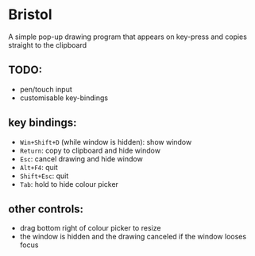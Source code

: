 # Bristol
A simple pop-up drawing program that appears on key-press and copies straight to the clipboard

## TODO:
* pen/touch input
* customisable key-bindings

## key bindings:
* `Win+Shift+D` (while window is hidden): show window
* `Return`: copy to clipboard and hide window
* `Esc`: cancel drawing and hide window
* `Alt+F4`: quit
* `Shift+Esc`: quit
* `Tab`: hold to hide colour picker

##  other controls:
* drag bottom right of colour picker to resize
* the window is hidden and the drawing canceled if the window looses focus
